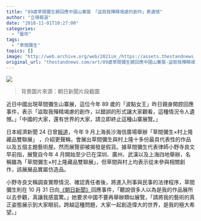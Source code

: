 ```yaml
---
title: "89歲草間彌生親回應中國山寨展　「盜取我殫精竭慮的創作」表遺憾"
author: "立場報道"
date: "2018-11-01T10:27:00"
categories:
  - "藝術"
tags:
  - "草間彌生"
topics: []
image: "http://web.archive.org/web/2021im_/https://assets.thestandnews.com/media/photos/Untitled-1-01_ELKLw.png"
original_url: "thestandnews.com/art/89歲草間彌生親回應中國山寨展-盜取我殫精竭慮的創作-表遺憾"
---
```

![](http://web.archive.org/web/2021im_/https://assets.thestandnews.com/media/photos/Untitled-1-01_ELKLw.png)
> 背景圖片來源：朝日新聞片段截圖

近日中國出現草間彌生山寨展，這位今年 89 歲的「波點女王」昨日親身開腔回應事件，表示「盜取我殫精竭慮的創作，以錯誤的形式讓大家觀看，這種情況令人遺憾。」「中國的大家，還有世界的大家，請立即終止這種山寨展覽。」

日本經濟新聞 24 日曾[報道](http://web.archive.org/web/20211229132207/http://zh.cn.nikkei.com/china/cpolicssociety/32759-2018-10-24-13-25-52.html)，今年 9 月上海長沙海信廣場舉辦「草間彌生×村上隆藏品雙聯展」 ，介紹更聲稱，會展出草間彌生與村上隆十多份最具代表性的作品以及五個主題藝術屋。然而展覽卻被揭發是假貨。據草間彌生代表律師小野寺良文早前指，展覽自今年 4 月開始至少已在深圳、廣州、武漢以及上海四地舉辦，名稱雖為「草間彌生×村上隆藏品雙聯展」，但草間與村上均表示從未參與相關創作，該展展品實屬仿造品。

小野寺良文稱調查實際情況、確認責任者後，將進入刑事與民事的法律程序，草間彌生則在 10 月 31 日向[《朝日新聞》](http://web.archive.org/web/20211229132207/https://www.asahi.com/articles/ASLB05SJJLB0ULZU00B.html)回應事件，「聽說很多人以為是我的作品展所以去參觀，真讓我感震驚。」她要求中國不要再舉辦類似展覽，「請將我的藝術的真正姿態展示到大家眼前。跨越這種問題，大家一起創造偉大的世界，是我的極大希望。」